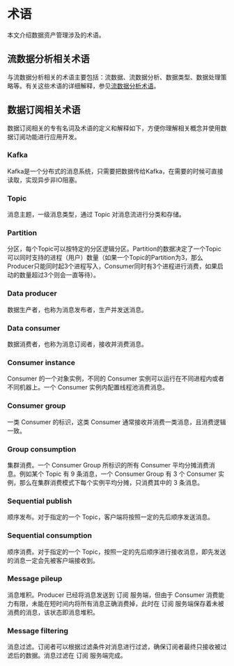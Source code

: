# 术语

本文介绍数据资产管理涉及的术语。

## 流数据分析相关术语

与流数据分析相关的术语主要包括：流数据、流数据分析、数据类型、数据处理策略等。有关这些术语的详细解释，参见[流数据分析术语](https://www.envisioniot.com/docs/online-data/zh_CN/latest/streaming_concepts.html)。

## 数据订阅相关术语

数据订阅相关的专有名词及术语的定义和解释如下，方便你理解相关概念并使用数据订阅功能进行应用开发。

### Kafka

Kafka是一个分布式的消息系统，只需要把数据传给Kafka，在需要的时候可直接读取，实现异步非IO阻塞。

### Topic

消息主题，一级消息类型，通过 Topic 对消息流进行分类和存储。

### Partition

分区，每个Topic可以按特定的分区逻辑分区。Partition的数据决定了一个Topic可以同时支持的进程（用户）数量（如果一个Topic的Partition为3，那么Producer只能同时起3个进程写入，Consumer同时有3个进程进行消费，如果启动的数量超过3个则会一直等待）。

### Data producer

数据生产者，也称为消息发布者，生产并发送消息。

### Data consumer

数据消费者，也称为消息订阅者，接收并消费消息。

### Consumer instance

Consumer 的一个对象实例，不同的 Consumer 实例可以运行在不同进程内或者不同机器上。一个 Consumer 实例内配置线程池消费消息。

### Consumer group

一类 Consumer 的标识，这类 Consumer 通常接收并消费一类消息，且消费逻辑一致。

### Group consumption

集群消费。一个 Consumer Group 所标识的所有 Consumer 平均分摊消费消息。例如某个 Topic 有 9 条消息，一个 Consumer Group 有 3 个 Consumer 实例，那么在集群消费模式下每个实例平均分摊，只消费其中的 3 条消息。

### Sequential publish

顺序发布。对于指定的一个 Topic，客户端将按照一定的先后顺序发送消息。

### Sequential consumption

顺序消费。对于指定的一个 Topic，按照一定的先后顺序进行接收消息，即先发送的消息一定会先被客户端接收到。

### Message pileup

消息堆积。Producer 已经将消息发送到 订阅 服务端，但由于 Consumer 消费能力有限，未能在短时间内将所有消息正确消费掉，此时在 订阅 服务端保存着未被消费的消息，该状态即消息堆积。

### Message filtering

消息过滤。订阅者可以根据过滤条件对消息进行过滤，确保订阅者最终只接收被过滤后的数据。消息过滤在 订阅 服务端完成。

<!--

## About Storage Policy

To help you understand data storage policy related concepts and customize data storage policies, definition and description of related terms are as follows.

**Storage group**

A storage group is

**Storage type**

A storage type is

-->
